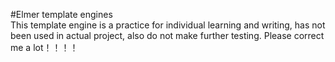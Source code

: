 #Elmer template engines
<br/>
This template engine is a practice for individual learning and writing, has not been used in actual project, also do not make further testing. Please correct me a lot！！！！
